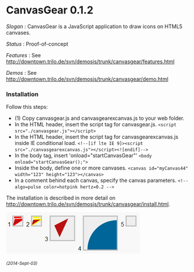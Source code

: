 ﻿# CanvasGear 0.1.2

_Slogan_ : CanvasGear is a JavaScript application to draw icons on HTML5 canvases.

_Status_ : Proof-of-concept

_Features_ : See http://downtown.trilo.de/svn/demosjs/trunk/canvasgear/features.html

_Demos_ : See http://downtown.trilo.de/svn/demosjs/trunk/canvasgear/demo.html

### Installation

Follow this steps:

 - (1) Copy canvasgear.js and canvasgearexcanvas.js to your web folder.
 - In the HTML header, insert the script tag for canvasgear.js.
   `<script src="./canvasgear.js"></script>`
 - In the HTML header, insert the script tag for canvasgearexcanvas.js inside IE conditional load.
   `<!--[if lte IE 9]><script src="./canvasgearexcanvas.js"></script><![endif]-->`
 - In the body tag, insert 'onload="startCanvasGear"'
   `<body onload="startCanvasGear();">`
 - Inside the body, define one or more canvases.
   `<canvas id="myCanvas44" width="123" height="123"></canvas>`
 - In a comment behind each canvas, specify the canvas parameters.
   `<!-- algo=pulse color=hotpink hertz=0.2 -->`

The installation is described in more detail on
 http://downtown.trilo.de/svn/demosjs/trunk/canvasgear/install.html.

[![CanvasGear Demo](img/20140829o0322.icondrawer-demo-cut.png)](http://downtown.trilo.de/svn/demosjs/trunk/canvasgear/demo.html)

<small>*(2014-Sept-03)*</small>
